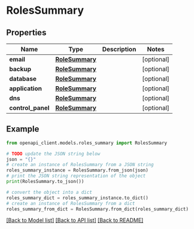 # RolesSummary


## Properties

Name | Type | Description | Notes
------------ | ------------- | ------------- | -------------
**email** | [**RoleSummary**](RoleSummary.md) |  | [optional] 
**backup** | [**RoleSummary**](RoleSummary.md) |  | [optional] 
**database** | [**RoleSummary**](RoleSummary.md) |  | [optional] 
**application** | [**RoleSummary**](RoleSummary.md) |  | [optional] 
**dns** | [**RoleSummary**](RoleSummary.md) |  | [optional] 
**control_panel** | [**RoleSummary**](RoleSummary.md) |  | [optional] 

## Example

```python
from openapi_client.models.roles_summary import RolesSummary

# TODO update the JSON string below
json = "{}"
# create an instance of RolesSummary from a JSON string
roles_summary_instance = RolesSummary.from_json(json)
# print the JSON string representation of the object
print(RolesSummary.to_json())

# convert the object into a dict
roles_summary_dict = roles_summary_instance.to_dict()
# create an instance of RolesSummary from a dict
roles_summary_from_dict = RolesSummary.from_dict(roles_summary_dict)
```
[[Back to Model list]](../README.md#documentation-for-models) [[Back to API list]](../README.md#documentation-for-api-endpoints) [[Back to README]](../README.md)


